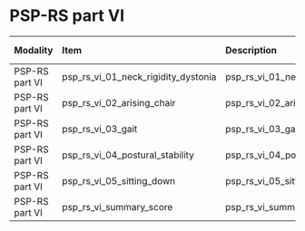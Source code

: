 # PSP-RS part VI

| Modality       | Item                                | Description                         | ItemType   | Required   | Values              |   Unnamed: 13 |
|:---------------|:------------------------------------|:------------------------------------|:-----------|:-----------|:--------------------|--------------:|
| PSP-RS part VI | psp_rs_vi_01_neck_rigidity_dystonia | psp_rs_vi_01_neck_rigidity_dystonia | integer    | nullable   | y.isin([0,1,2,3,4]) |           nan |
| PSP-RS part VI | psp_rs_vi_02_arising_chair          | psp_rs_vi_02_arising_chair          | integer    | nullable   | y.isin([0,1,2,3,4]) |           nan |
| PSP-RS part VI | psp_rs_vi_03_gait                   | psp_rs_vi_03_gait                   | integer    | nullable   | y.isin([0,1,2,3,4]) |           nan |
| PSP-RS part VI | psp_rs_vi_04_postural_stability     | psp_rs_vi_04_postural_stability     | integer    | nullable   | y.isin([0,1,2,3,4]) |           nan |
| PSP-RS part VI | psp_rs_vi_05_sitting_down           | psp_rs_vi_05_sitting_down           | integer    | nullable   | y.isin([0,1,2,3,4]) |           nan |
| PSP-RS part VI | psp_rs_vi_summary_score             | psp_rs_vi_summary_score             | integer    | nullable   | (y>=0) & (y<=20)    |           nan |